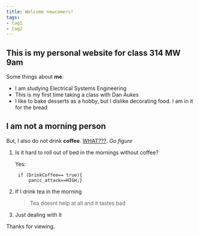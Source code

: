 ```yaml
---
title: Welcome newcomers!
tags:
- tag1
- tag2
---
```


## This is my personal website for class 314 MW 9am

Some things about **me**:

- I am studying Electrical Systems Engineering
- This is my first time taking a class with Dan Aukes
- I like to bake desserts as a hobby, but I dislike decorating food. I am in it for the bread

## I am not a morning person

But, I also do not drink **coffee**. [WHAT???](https://www.thewellnesscorner.com/blog/reasons-you-maybe-sleepy-all-the-time). *Go figure*

1. Is it hard to roll out of bed in the mornings without coffee?

    Yes:

        if (DrinkCoffee== true){
            panic_attack==HIGH;}

2. If I drink tea in the morning

    > Tea doesnt help at all and it tastes bad

3. Just dealing with it


Thanks for viewing. 